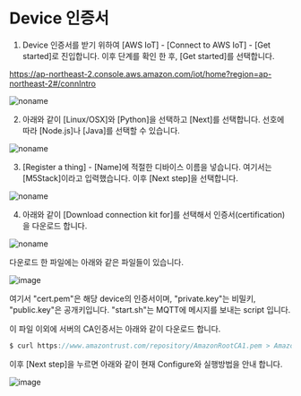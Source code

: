 # Device 인증서 

1) Device 인증서를 받기 위하여 [AWS IoT] - [Connect to AWS IoT] - [Get started]로 진입합니다. 이후 단계를 확인 한 후, [Get started]를 선택합니다.

https://ap-northeast-2.console.aws.amazon.com/iot/home?region=ap-northeast-2#/connIntro


![noname](https://user-images.githubusercontent.com/52392004/170201603-eb22fa6d-3386-4d81-8eed-eff63c8a4c08.png)

2) 아래와 같이 [Linux/OSX]와 [Python]을 선택하고 [Next]를 선택합니다. 선호에 따라 [Node.js]나 [Java]를 선택할 수 있습니다. 

![noname](https://user-images.githubusercontent.com/52392004/170202244-bcf39e71-381d-4a54-a823-2a45b471cb7f.png)

3) [Register a thing] - [Name]에 적절한 디바이스 이름을 넣습니다. 여기서는 [M5Stack]이라고 입력했습니다. 이후 [Next step]을 선택합니다. 

![noname](https://user-images.githubusercontent.com/52392004/170202636-5c424bfb-c654-4c19-9728-81e863ad4e8a.png)

4) 아래와 같이 [Download connection kit for]를 선택해서 인증서(certification)을 다운로드 합니다. 

![noname](https://user-images.githubusercontent.com/52392004/170203424-e5b21e02-fd03-4c37-82c0-1cec595e2ec3.png)

다운로드 한 파일에는 아래와 같은 파일들이 있습니다.

![image](https://user-images.githubusercontent.com/52392004/170203597-c54507c4-d346-4088-80d7-4b652132b267.png)

여기서 "cert.pem"은 해당 device의 인증서이며, "private.key"는 비밀키, "public.key"은 공개키입니다. "start.sh"는 MQTT에 메시지를 보내는 script 입니다.

이 파일 이외에 서버의 CA인증서는 아래와 같이 다운로드 합니다. 

```c
$ curl https://www.amazontrust.com/repository/AmazonRootCA1.pem > AmazonRootCA1.cer
```

이후 [Next step]을 누르면 아래와 같이 현재 Configure와 실행방법을 안내 합니다. 

![image](https://user-images.githubusercontent.com/52392004/170204656-ca1e6199-2deb-49fc-9317-6e6eae774f8e.png)


